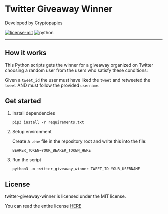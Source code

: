 # Twitter Giveaway Winner

Developed by Cryptopapies

[![license-mit](https://img.shields.io/badge/License-MIT-teal.svg)](https://opensource.org/licenses/MIT)
![python](https://img.shields.io/badge/Python-FFD43B?style=for-the-badge&logo=python&logoColor=blue)

---

## How it works

This Python scripts gets the winner for a giveaway organized on Twitter choosing a random user from the users who satisfy these conditions:

Given a `tweet_id`
the user must have liked the `tweet` and retweeted the `tweet`
AND must follow the provided `username`.

## Get started

1. Install dependencies

    ```pip3 install -r requirements.txt```

2. Setup environment

    Create a `.env` file in the repository root and write this into the file:

    ```txt
    BEARER_TOKEN=YOUR_BEARER_TOKEN_HERE
    ```

3. Run the script

    ```python3 -m twitter_giveaway_winner TWEET_ID YOUR_USERNAME```

## License

twitter-giveaway-winner is licensed under the MIT license.

You can read the entire license [HERE](LICENSE)
